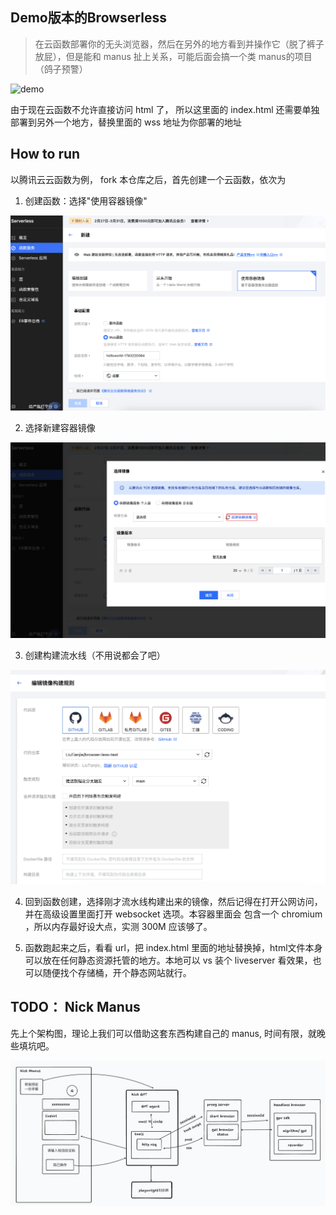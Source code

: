 ## Demo版本的Browserless
> 在云函数部署你的无头浏览器，然后在另外的地方看到并操作它（脱了裤子放屁），但是能和 manus 扯上关系，可能后面会搞一个类 manus的项目（鸽子预警）

![demo](https://raw.githubusercontent.com/LiuTianjie/browser-less-test/main/static/demo.gif)

由于现在云函数不允许直接访问 html 了， 所以这里面的 index.html 还需要单独部署到另外一个地方，替换里面的 wss 地址为你部署的地址

## How to run
以腾讯云云函数为例， fork 本仓库之后，首先创建一个云函数，依次为

1. 创建函数：选择"使用容器镜像"

![创建函数](https://raw.githubusercontent.com/LiuTianjie/browser-less-test/main/static/1.png)

2. 选择新建容器镜像

![新建容器镜像](https://raw.githubusercontent.com/LiuTianjie/browser-less-test/main/static/2.png)

3. 创建构建流水线（不用说都会了吧）

![新建容器镜像](https://raw.githubusercontent.com/LiuTianjie/browser-less-test/main/static/3.png)

4. 回到函数创建，选择刚才流水线构建出来的镜像，然后记得在打开公网访问，并在高级设置里面打开 websocket 选项。本容器里面会
包含一个 chromium ，所以内存最好设大点，实测 300M 应该够了。

5. 函数跑起来之后，看看 url，把 index.html 里面的地址替换掉，html文件本身可以放在任何静态资源托管的地方。本地可以 vs 装个 liveserver 看效果，也可以随便找个存储桶，开个静态网站就行。

## TODO： Nick Manus
先上个架构图，理论上我们可以借助这套东西构建自己的 manus, 时间有限，就晚些填坑吧。

![新建容器镜像](https://raw.githubusercontent.com/LiuTianjie/browser-less-test/main/static/structure.jpg)
